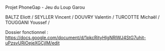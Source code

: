 Projet PhoneGap - Jeu du Loup Garou

BALTZ Eliott /
SEYLLER Vincent /
DOUVRY Valentin /
TURCOTTE Michaël /
TOUGGANI Youssef /

Dossier fonctionnel : https://docs.google.com/document/d/1pkcRityHIgNRIWJ4StG7uhit-uPzsvURiOejeXGCjIM/edit
